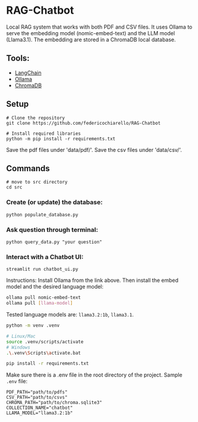 # RAG-Chatbot

Local RAG system that works with both PDF and CSV files. It uses Ollama to serve the embedding model (nomic-embed-text) and the LLM model (Llama3.1). 
The embedding are stored in a ChromaDB local database.

## Tools:
- [LangChain](https://www.langchain.com/)
- [Ollama](https://ollama.com/)
- [ChromaDB](https://www.trychroma.com/)

## Setup

```
# Clone the repository
git clone https://github.com/federicochiarello/RAG-Chatbot

# Install required libraries
python -m pip install -r requirements.txt
```

Save the pdf files under 'data/pdf/'.
Save the csv files under 'data/csv/'.

## Commands

```
# move to src directory
cd src
```

### Create (or update) the database:
```
python populate_database.py
```

### Ask question through terminal:
```
python query_data.py "your question"
```

### Interact with a Chatbot UI:
```
streamlit run chatbot_ui.py
```

Instructions:
Install Ollama from the link above. Then install the embed model and the desired language model: 
```sh
ollama pull nomic-embed-text
ollama pull [llama-model]
```
Tested language models are: `llama3.2:1b`, `llama3.1`. 

```sh
python -m venv .venv

# Linux/Mac
source .venv/scripts/activate
# Windows
.\.venv\Scripts\activate.bat

pip install -r requirements.txt
```
Make sure there is a .env file in the root directory of the project.
Sample `.env` file:
```
PDF_PATH="path/to/pdfs"
CSV_PATH="path/to/csvs"
CHROMA_PATH="path/to/chroma.sqlite3"
COLLECTION_NAME="chatbot"
LLAMA_MODEL="llama3.2:1b"
```